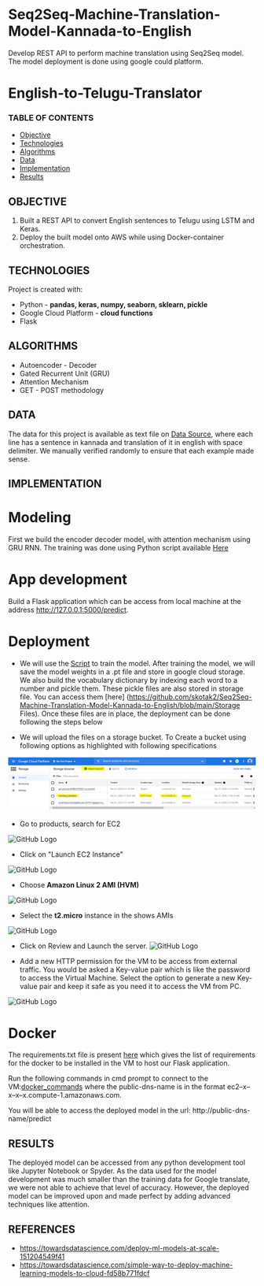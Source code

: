 # Seq2Seq-Machine-Translation-Model-Kannada-to-English
Develop REST API to perform machine translation using Seq2Seq  model. The model deployment is done using google could platform. 

# English-to-Telugu-Translator

### TABLE OF CONTENTS
* [Objective](#objective)
* [Technologies](#technologies)
* [Algorithms](#algorithms)
* [Data](#data)
* [Implementation](#implementation)
* [Results](#results)

## OBJECTIVE 
1. Built a REST API to convert English sentences to Telugu using LSTM and Keras. 
2. Deploy the built model onto AWS while using Docker-container orchestration.

## TECHNOLOGIES
Project is created with: 
* Python - **pandas, keras, numpy, seaborn, sklearn, pickle**
* Google Cloud Platform - **cloud functions**
* Flask

## ALGORITHMS
* Autoencoder - Decoder 
* Gated Recurrent Unit (GRU)
* Attention Mechanism
* GET - POST methodology

## DATA
The data for this project is available as text file on [Data Source](https://www.manythings.org/anki/), where each line has a sentence in kannada and translation of it in english with space delimiter. We manually verified randomly to ensure that each example made sense.

## IMPLEMENTATION

# Modeling
First we build the encoder decoder model, with attention mechanism using GRU RNN. The training was done using Python script available [Here](https://github.com/skotak2/Seq2Seq-Machine-Translation-Model-Kannada-to-English/blob/main/Code/Kannada_to_English_Machine_Translation.ipynb)

# App development
Build a Flask application which can be access from local machine at the address http://127.0.0.1:5000/predict. 

# Deployment

* We will use the [Script](https://github.com/skotak2/Seq2Seq-Machine-Translation-Model-Kannada-to-English/blob/main/Code/Kannada_to_English_Machine_Translation.ipynb) to train the model. After training the model, we will save the model weights in a .pt file and store in google cloud storage. We also build the vocabulary dictionary by indexing each word to a number and pickle them. These pickle files are also stored in storage file. You can access them [here] (https://github.com/skotak2/Seq2Seq-Machine-Translation-Model-Kannada-to-English/blob/main/Storage Files). Once these files are in place, the deployment can be done following the steps below


* We will upload the files on a storage bucket. To Create a bucket using following options as highlighted with following specifications

![GitHub Logo](https://github.com/skotak2/Seq2Seq-Machine-Translation-Model-Kannada-to-English/blob/main/Images/Picture1.png)

* Go to products, search for EC2

![GitHub Logo](/images/AWS1.png)

* Click on "Launch EC2 Instance"

![GitHub Logo](/images/AWS2Launch.png)

* Choose **Amazon Linux 2 AMI (HVM)**

![GitHub Logo](/images/AWS3AMI.png)

* Select the **t2.micro** instance in the shows AMIs

![GitHub Logo](/images/AWS4t2micro.png)

* Click on Review and Launch the server. 
![GitHub Logo](/images/AWS5ReviewLaunch.png)

* Add a new HTTP permission for the VM to be access from external traffic. You would be asked a Key-value pair which is like the password to access the Virtual Machine. Select the option to generate a new Key-value pair and keep it safe as you need it to access the VM from PC.

![GitHub Logo](/images/AWS6HTTP.png)

# Docker
The requirements.txt file is present [here](https://github.com/VipanchiKatthula/English-to-Telugu-Translator/blob/master/requirements.txt) which gives the list of requirements for the docker to be installed in the VM to host our Flask application.

Run the following commands in cmd prompt to connect to the VM:[docker_commands](https://github.com/VipanchiKatthula/English-to-Telugu-Translator/blob/master/docker_commands.txt) where the public-dns-name is in the format ec2–x–x–x–x.compute-1.amazonaws.com. 

You will be able to access the deployed model in the url: http://public-dns-name/predict
## RESULTS
The deployed model can be accessed from any python development tool like Jupyter Notebook or Spyder. As the data used for the model development was much smaller than the training data for Google translate, we were not able to achieve that level of accuracy. However, the deployed model can be improved upon and made perfect by adding advanced techniques like attention. 

## REFERENCES
* https://towardsdatascience.com/deploy-ml-models-at-scale-151204549f41
* https://towardsdatascience.com/simple-way-to-deploy-machine-learning-models-to-cloud-fd58b771fdcf

